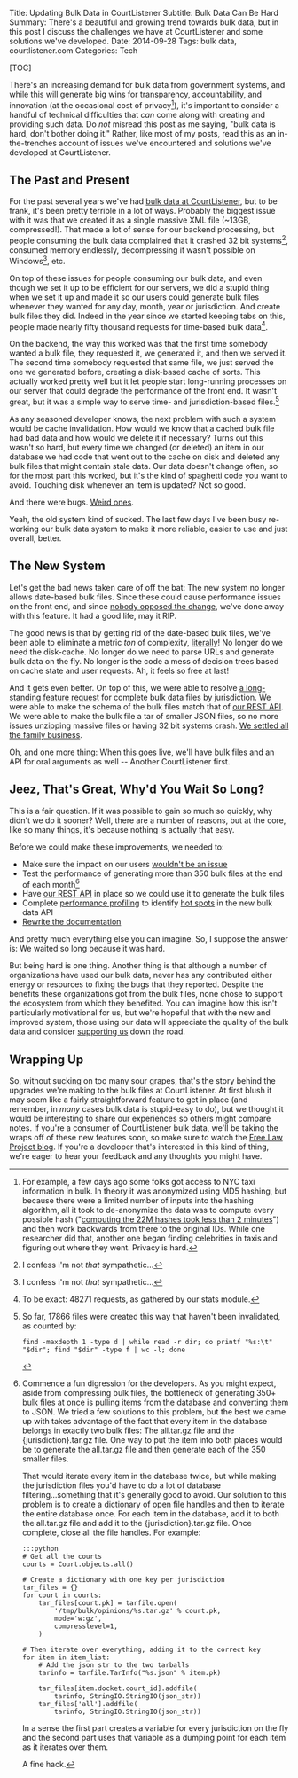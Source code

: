 Title: Updating Bulk Data in CourtListener
Subtitle: Bulk Data Can Be Hard
Summary: There's a beautiful and growing trend towards bulk data, but in this post I discuss the challenges we have at CourtListener and some solutions we've developed. 
Date: 2014-09-28
Tags: bulk data, courtlistener.com
Categories: Tech

[TOC]

There's an increasing demand for bulk data from government systems, and while this will generate big wins for transparency, accountability, and innovation (at the occasional cost of privacy[^privacy]), it's important to consider a handful of technical difficulties that *can* come along with creating and providing such data. Do *not* misread this post as me saying, "bulk data is hard, don't bother doing it." Rather, like most of my posts, read this as an in-the-trenches account of issues we've encountered and solutions we've developed at CourtListener. 


## The Past and Present

For the past several years we've had [bulk data at CourtListener][1], but to be frank, it's been pretty terrible in a lot of ways. Probably the biggest issue with it was that we created it as a single massive XML file (~13GB, compressed!). That made a lot of sense for our backend processing, but people consuming the bulk data complained that it crashed 32 bit systems[^sympathy], consumed memory endlessly, decompressing it wasn't possible on Windows[^sympathy], etc. 

On top of these issues for people consuming our bulk data, and even though we set it up to be efficient for our servers, we did a stupid thing when we set it up and made it so our users could generate bulk files whenever they wanted for any day, month, year or jurisdiction. And create bulk files they did. Indeed in the year since we started keeping tabs on this, people made nearly fifty thousand requests for time-based bulk data[^stats]. 

On the backend, the way this worked was that the first time somebody wanted a bulk file, they requested it, we generated it, and then we served it. The second time somebody requested that same file, we just served the one we generated  before, creating a disk-based cache of sorts. This actually worked pretty well but it let people start long-running processes on our server that could degrade the performance of the front end. It wasn't great, but it was a simple way to serve time- and jurisdiction-based files.[^file-count] 

As any seasoned developer knows, the next problem with such a system would be cache invalidation. How would we know that a cached bulk file had bad data and how would we delete it if necessary? Turns out this wasn't so hard, but every time we changed (or deleted) an item in our database we had code that went out to the cache on disk and deleted any bulk files that might contain stale data. Our data doesn't change often, so for the most part this worked, but it's the kind of spaghetti code you want to avoid. Touching disk whenever an item is updated? Not so good.  

And there were bugs. [Weird ones][date-bug].
   
Yeah, the old system kind of sucked. The last few days I've been busy re-working our bulk data system to make it more reliable, easier to use and just overall, better.


## The New System

Let's get the bad news taken care of off the bat: The new system no longer allows date-based bulk files. Since these could cause performance issues on the front end, and since [nobody opposed the change][list], we've done away with this feature. It had a good life, may it RIP.

The good news is that by getting rid of the date-based bulk files, we've been able to eliminate a metric *ton* of complexity, [literally][define-literal]! No longer do we need the disk-cache. No longer do we need to parse URLs and generate bulk data on the fly. No longer is the code a mess of decision trees based on cache state and user requests. Ah, it feels so free at last! 
 
And it gets even better. On top of this, we were able to resolve [a long-standing feature request][2] for complete bulk data files by jurisdiction. We were able to make the schema of the bulk files match that of [our REST API][rest-api]. We were able to make the bulk file a tar of smaller JSON files, so no more issues unzipping massive files or having 32 bit systems crash. [We settled all the family business][godfather].

Oh, and one more thing: When this goes live, we'll have bulk files and an API for oral arguments as well -- Another CourtListener first. 
 

## Jeez, That's Great, Why'd You Wait So Long?
 
This is a fair question. If it was possible to gain so much so quickly, why didn't we do it sooner? Well, there are a number of reasons, but at the core, like so many things, it's because nothing is actually that easy. 

Before we could make these improvements, we needed to: 

 - Make sure the impact on our users [wouldn't be an issue][list]
 - Test the performance of generating more than 350 bulk files at the end of each month[^dev-aside]
 - Have [our REST API][rest-api] in place so we could use it to generate the bulk files
 - Complete [performance profiling][profiling] to identify [hot spots][hotspots] in the new bulk data API
 - [Rewrite the documentation][docs]

And pretty much everything else you can imagine. So, I suppose the answer is: We waited so long because it was hard. 

But being hard is one thing. Another thing is that although a number of organizations have used our bulk data, never has any contributed either energy or resources to fixing the bugs that they reported. Despite the benefits these organizations got from the bulk files, none chose to support the ecosystem from which they benefited. You can imagine how this isn't particularly motivational for us, but we're hopeful that with the new and improved system, those using our data will appreciate the quality of the bulk data and consider [supporting us][donate] down the road.  

## Wrapping Up

So, without sucking on too many sour grapes, that's the story behind the upgrades we're making to the bulk files at CourtListener. At first blush it may seem like a fairly straightforward feature to get in place (and remember, in *many* cases bulk data is stupid-easy to do), but we thought it would be interesting to share our experiences so others might compare notes. If you're a consumer of CourtListener bulk data, we'll be taking the wraps off of these new features soon, so make sure to watch the [Free Law Project blog][flp]. If you're a developer that's interested in this kind of thing, we're eager to hear your feedback and any thoughts you might have. 



[1]: https://www.courtlistener.com/api/bulk-info/
[taxis]: https://medium.com/@vijayp/of-taxis-and-rainbows-f6bc289679a1
[date-bug]: https://github.com/freelawproject/courtlistener/issues/278
[list]: http://lists.freelawproject.org/pipermail/dev/2014-August/000069.html
[2]: https://github.com/freelawproject/courtlistener/issues/285
[rest-api]: https://www.courtlistener.com/api/rest-info/
[godfather]: https://www.youtube.com/watch?v=8vZx7yF_a7M
[profiling]: https://github.com/freelawproject/courtlistener/commit/a0e4326d98e9f501ec3e69955d6b5650471686e8#diff-30d04f22c69dda9704be56ec95d9d2c1R68
[hotspots]: https://github.com/freelawproject/courtlistener/commit/a0e4326d98e9f501ec3e69955d6b5650471686e8#diff-6f850cf75fe2e1d17284e0b701b26b06L47
[docs]: https://github.com/freelawproject/courtlistener/commit/52e8eff985fdf75612837cef4d9ef55ad60f29ad#diff-6
[define-literal]: http://theweek.com/article/index/241002/how-the-wrong-definition-of-literally-snuck-into-the-dictionary
[donate]: https://www.courtlistener.com/donate/
[^sympathy]: I confess I'm not *that* sympathetic...
[^privacy]: For example, a few days ago some folks got access to NYC taxi information in bulk. In theory it was anonymized using MD5 hashing, but because there were a limited number of inputs into the hashing algorithm, all it took to de-anonymize the data was to compute every possible hash ("[computing the 22M hashes took less than 2 minutes][taxis]") and then work backwards from there to the original IDs. While one researcher did that, another one began finding celebrities in taxis and figuring out where they went. Privacy is hard. 
[^stats]: To be exact: 48271 requests, as gathered by our stats module.
[^file-count]: 
    So far, 17866 files were created this way that haven't been invalidated, as counted by: 

        find -maxdepth 1 -type d | while read -r dir; do printf "%s:\t" "$dir"; find "$dir" -type f | wc -l; done
[^dev-aside]: 
    Commence a fun digression for the developers. As you might expect, aside from compressing bulk files, the bottleneck of generating 350+ bulk files at once is pulling items from the database and converting them to JSON. We tried a few solutions to this problem, but the best we came up with takes advantage of the fact that every item in the database belongs in exactly two bulk files: The all.tar.gz file and the {jurisdiction}.tar.gz file. One way to put the item into both places would be to generate the all.tar.gz file and then generate each of the 350 smaller files. 
    
    That would iterate every item in the database twice, but while making the jurisdiction files you'd have to do a lot of database filtering...something that it's generally good to avoid. Our solution to this problem is to create a dictionary of open file handles and then to iterate the entire database once. For each item in the database, add it to both the all.tar.gz file and add it to the {jurisdiction}.tar.gz file. Once complete, close all the file handles. For example:
        
        :::python
        # Get all the courts
        courts = Court.objects.all()
        
        # Create a dictionary with one key per jurisdiction
        tar_files = {}
        for court in courts:
            tar_files[court.pk] = tarfile.open(
                '/tmp/bulk/opinions/%s.tar.gz' % court.pk,
                mode='w:gz',
                compresslevel=1,
            )
        
        # Then iterate over everything, adding it to the correct key
        for item in item_list:
            # Add the json str to the two tarballs
            tarinfo = tarfile.TarInfo("%s.json" % item.pk)
            
            tar_files[item.docket.court_id].addfile(
                tarinfo, StringIO.StringIO(json_str))
            tar_files['all'].addfile(
                tarinfo, StringIO.StringIO(json_str))
        
    In a sense the first part creates a variable for every jurisdiction on the fly and the second part uses that variable as a dumping point for each item as it iterates over them. 
    
    A fine hack.

[flp]: http://freelawproject.org
